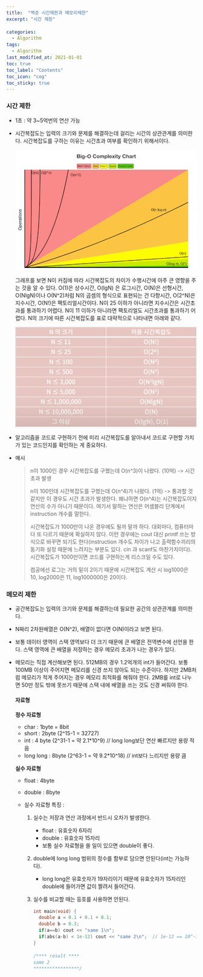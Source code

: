 ```yaml
---
title:  "백준 시간제한과 메모리제한"
excerpt: "시간 제한"

categories:
  - Algorithm
tags:
  - Algorithm
last_modified_at: 2021-01-01 
toc: true
toc_label: "Contents"
toc_icon: "cog"
toc_sticky: true
---
```


### 시간 제한

- 1초 : 약 3~5억번의 연산 가능

- 시간복잡도는 입력의 크기와 문제를 해결하는데 걸리는 시간의 상관관계를 의미한다. 시간복잡도를 구하는 이유는 시간초과 여부를 확인하기 위해서이다. 

  ![t_m](/assets/images/time_memory/time_complexity.png)

  그래프를 보면 N이 커짐에 따라 시간복잡도의 차이가 수행시간에 아주 큰 영향을 주는 것을 알 수 있다. O(1)은 상수시간, O(lgN) 은 로그시간, O(N)은 선형시간, O(NlgN)이나 O(N^2)처럼 N의 곱셈의 형식으로 표현되는 건 다항시간, O(2^N)은 지수시간,  O(N!)은 팩토리얼시간이다.  N이 25 이하가 아니라면 지수시간은 시간초과를 통과하기 어렵다. N이 11 이하가 아니라면 팩토리얼도 시간초과를 통과하기 어렵다. N의 크기에 따른 시간복잡도를 표로 대략적으로 나타내면 아래와 같다. 

  ![t_m](/assets/images/time_memory/allow_time_n.png)

- 알고리즘을 코드로 구현하기 전에 미리 시간복잡도를 알아내서 코드로 구현할 가치가 있는 코드인지를 확인하는 게 중요하다. 

- 예시

  > n이 1000인 경우 시간복잡도를 구했는데 O(n^3)이 나왔다. (10억) -> 시간 초과 발생
  >
  > n이 100인데 시간복잡도를 구했는데 O(n^4)가 나왔다. (1억) -> 통과할 것 같지만 이 경우도 시간 초과가 발생한다. 왜냐하면 O(n^4)는 시간복잡도이지 연산의 수가 아니기 때문이다. 여기서 말하는 연산은 어셈블리 단계에서 instruction 개수를 말한다. 
  >
  > 시간복잡도가 1000만이 나온 경우에도 될까 말까 하다. 대회마다, 컴퓨터마다 또 다르기 때문에 확실하지 않다. 이런 경우에는 cout 대신 printf 쓰는 방식으로 바꾸면 되기도 한다(instruction 개수도 차이가 나고 출력함수끼리의 동기화 설정 때문에 느려지는 부분도 있다. cin 과 scanf도 마찬가지이다). 시간복잡도가 1000만이면 코드를 구현하는게 리스크일 수도 있다. 
  >
  > 컴공에선 로그는 거의 밑이 2이기 때문에 시간복잡도 계산 시 log1000은 10, log2000은 11, log1000000은 20이다. 

  

### 메모리 제한

- 공간복잡도는 입력의 크기와 문제를 해결하는데 필요한 공간의 상관관계를 의미한다. 

- N짜리 2차원배열은 O(N^2), 배열이 없다면 O(N)이라고 보면 된다. 

- 보통 데이터 영역이 스택 영역보다 더 크기 때문에 큰 배열은 전역변수에 선언을 한다. 스택 영역에 큰 배열을 저장하는 경우 메모리 초과가 나는 경우가 있다. 

- 메모리는 직접 계산해보면 된다. 512MB의 경우 1.2억개의 int가 들어간다. 보통 100MB 이상이 주어지면 메모리를 신경 쓰지 않아도 되는 수준이다. 하지만 2MB처럼 메모리가 적게 주어지는 경우 메모리 최적화를 해줘야 한다. 2MB를 int로 나누면 50만 정도 밖에 못쓰기 때문에 스택 내에 배열을 쓰는 것도 신경 써줘야 한다. 

  #### 자료형 

  **정수 자료형** 

  - char : 1byte = 8bit
  - short : 2byte (2^15-1 = 32727)
  - int : 4 byte (2^31-1 = 약 2.1*10^9)  // long long보단 연산 빠르지만 용량 적음
  - long long : 8byte (2^63-1 = 약 9.2*10^18)  // int보다 느리지만 용량 큼 

  **실수 자료형**

  - float : 4byte

  - double : 8byte  

  - 실수 자료형 특징 : 

    1. 실수는 저장과 연산 과정에서 반드시 오차가 발생한다. 

       - float : 유효숫자 6자리
       - double : 유효숫자 15자리
       - 보통 실수 자료형을 쓸 일이 있으면 double이 좋다. 

    2. double에 long long 범위의 정수를 함부로 담으면 안된다(int는 가능하다).

       - long long은 유효숫자가 19자리이기 때문에 유효숫자가 15자리인 double에 들어가면 값이 짤려서 들어간다. 

    3. 실수를 비교할 때는 등호를 사용하면 안된다.   

       ~~~c++
       int main(void) {
         double a = 0.1 + 0.1 + 0.1;
         double b = 0.3;
         if(a==b) cout << "same 1\n";
         if(abs(a-b) < 1e-12) cout << "same 2\n";  // 1e-12 == 10^-12 / 1e9 == 10^9
       }
       
       /**** result ****
       same 2
       *****************/
       ~~~

       




